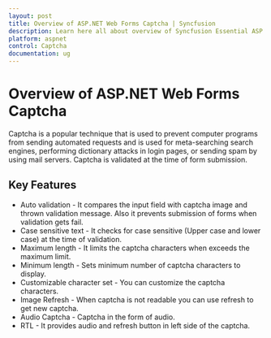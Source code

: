 ```yaml
---
layout: post
title: Overview of ASP.NET Web Forms Captcha | Syncfusion
description: Learn here all about overview of Syncfusion Essential ASP.NET Web Forms Captcha control, its elements, and more.
platform: aspnet
control: Captcha
documentation: ug
---
```


# Overview of ASP.NET Web Forms Captcha

Captcha is a popular technique that is used to prevent computer programs from sending automated requests and is used for meta-searching search engines, performing dictionary attacks in login pages, or sending spam by using mail servers. Captcha is validated at the time of form submission.

## Key Features

* Auto validation - It compares the input field with captcha image and thrown validation message. Also it prevents submission of forms when validation gets fail. 
* Case sensitive text - It checks for case sensitive (Upper case and lower case) at the time of validation.
* Maximum length - It limits the captcha characters when exceeds the maximum limit. 
* Minimum length - Sets minimum number of captcha characters to display. 
* Customizable character set - You can customize the captcha characters. 
* Image Refresh - When captcha is not readable you can use refresh to get new captcha.
* Audio Captcha - Captcha in the form of audio. 
* RTL - It provides audio and refresh button in left side of the captcha.
